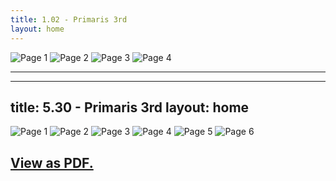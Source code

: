 ```yaml
---
title: 1.02 - Primaris 3rd
layout: home
---
```


![Page 1](./paper1/whahaah-1.png)
![Page 2](./paper1/whahaah-2.png)
![Page 3](./paper1/whahaah-3.png)
![Page 4](./paper1/whahaah-4.png)

---

---
title: 5.30 - Primaris 3rd
layout: home
---

![Page 1](./paper2/IEEE_Conference_Template_page-0001.jpg)
![Page 2](./paper2/IEEE_Conference_Template_page-0002.jpg)
![Page 3](./paper2/IEEE_Conference_Template_page-0003.jpg)
![Page 4](./paper2/IEEE_Conference_Template_page-0004.jpg)
![Page 5](./paper2/IEEE_Conference_Template_page-0005.jpg)
![Page 6](./paper2/IEEE_Conference_Template_page-0006.jpg)

<a href="embruh69.github.io/paper2/IEEE_Conference_Template.pdf" target="_blank">View as PDF.</a>
---

[Just the Docs]: https://just-the-docs.github.io/just-the-docs/
[GitHub Pages]: https://docs.github.com/en/pages
[README]: https://github.com/just-the-docs/just-the-docs-template/blob/main/README.md
[Jekyll]: https://jekyllrb.com
[GitHub Pages / Actions workflow]: https://github.blog/changelog/2022-07-27-github-pages-custom-github-actions-workflows-beta/
[use this template]: https://github.com/just-the-docs/just-the-docs-template/generate
